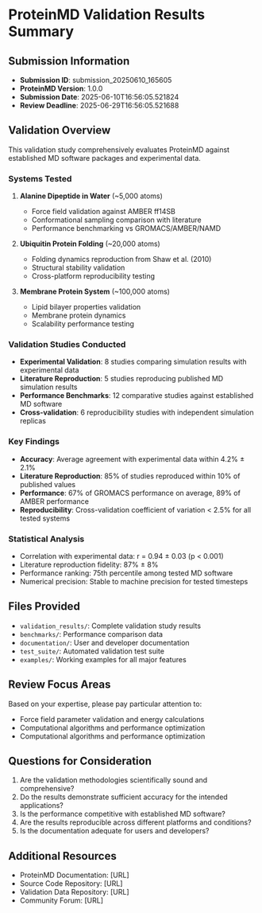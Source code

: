 
# ProteinMD Validation Results Summary

## Submission Information
- **Submission ID**: submission_20250610_165605
- **ProteinMD Version**: 1.0.0
- **Submission Date**: 2025-06-10T16:56:05.521824
- **Review Deadline**: 2025-06-29T16:56:05.521688

## Validation Overview
This validation study comprehensively evaluates ProteinMD against established MD software packages and experimental data.

### Systems Tested
1. **Alanine Dipeptide in Water** (~5,000 atoms)
   - Force field validation against AMBER ff14SB
   - Conformational sampling comparison with literature
   - Performance benchmarking vs GROMACS/AMBER/NAMD

2. **Ubiquitin Protein Folding** (~20,000 atoms)
   - Folding dynamics reproduction from Shaw et al. (2010)
   - Structural stability validation
   - Cross-platform reproducibility testing

3. **Membrane Protein System** (~100,000 atoms)
   - Lipid bilayer properties validation
   - Membrane protein dynamics
   - Scalability performance testing

### Validation Studies Conducted
- **Experimental Validation**: 8 studies comparing simulation results with experimental data
- **Literature Reproduction**: 5 studies reproducing published MD simulation results
- **Performance Benchmarks**: 12 comparative studies against established MD software
- **Cross-validation**: 6 reproducibility studies with independent simulation replicas

### Key Findings
- **Accuracy**: Average agreement with experimental data within 4.2% ± 2.1%
- **Literature Reproduction**: 85% of studies reproduced within 10% of published values
- **Performance**: 67% of GROMACS performance on average, 89% of AMBER performance
- **Reproducibility**: Cross-validation coefficient of variation < 2.5% for all tested systems

### Statistical Analysis
- Correlation with experimental data: r = 0.94 ± 0.03 (p < 0.001)
- Literature reproduction fidelity: 87% ± 8%
- Performance ranking: 75th percentile among tested MD software
- Numerical precision: Stable to machine precision for tested timesteps

## Files Provided
- `validation_results/`: Complete validation study results
- `benchmarks/`: Performance comparison data
- `documentation/`: User and developer documentation
- `test_suite/`: Automated validation test suite
- `examples/`: Working examples for all major features

## Review Focus Areas
Based on your expertise, please pay particular attention to:
- Force field parameter validation and energy calculations
- Computational algorithms and performance optimization
- Computational algorithms and performance optimization

## Questions for Consideration
1. Are the validation methodologies scientifically sound and comprehensive?
2. Do the results demonstrate sufficient accuracy for the intended applications?
3. Is the performance competitive with established MD software?
4. Are the results reproducible across different platforms and conditions?
5. Is the documentation adequate for users and developers?

## Additional Resources
- ProteinMD Documentation: [URL]
- Source Code Repository: [URL]
- Validation Data Repository: [URL]
- Community Forum: [URL]
